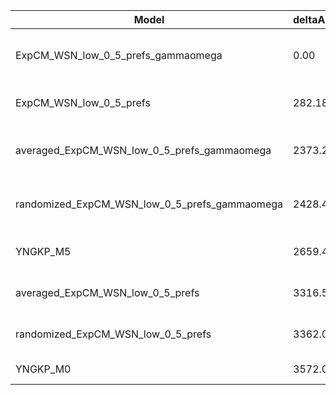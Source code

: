 | Model                                         | deltaAIC | LogLikelihood | nParams | ParamValues                                              |
|-----------------------------------------------|----------|---------------|---------|----------------------------------------------------------|
| ExpCM_WSN_low_0_5_prefs_gammaomega            | 0.00     | -15497.05     | 7       | alpha_omega=1.14, beta=1.53, beta_omega=5.44, kappa=4.11 |
| ExpCM_WSN_low_0_5_prefs                       | 282.18   | -15639.14     | 6       | beta=1.52, kappa=3.68, omega=0.19                        |
| averaged_ExpCM_WSN_low_0_5_prefs_gammaomega   | 2373.28  | -16683.69     | 7       | alpha_omega=0.44, beta=1.13, beta_omega=3.82, kappa=4.09 |
| randomized_ExpCM_WSN_low_0_5_prefs_gammaomega | 2428.46  | -16711.28     | 7       | alpha_omega=0.44, beta=0.06, beta_omega=3.79, kappa=4.08 |
| YNGKP_M5                                      | 2659.46  | -16821.78     | 12      | alpha_omega=0.45, beta_omega=4.34, kappa=3.36            |
| averaged_ExpCM_WSN_low_0_5_prefs              | 3316.50  | -17156.30     | 6       | beta=0.96, kappa=3.74, omega=0.09                        |
| randomized_ExpCM_WSN_low_0_5_prefs            | 3362.06  | -17179.08     | 6       | beta=0.02, kappa=3.69, omega=0.09                        |
| YNGKP_M0                                      | 3572.08  | -17279.09     | 11      | kappa=3.08, omega=0.08                                   |